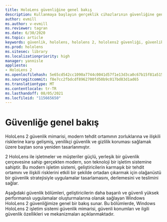 ```yaml
---
title: HoloLens güvenliğine genel bakış
description: Kullanmaya başlayın gerçeklik cihazlarının güvenliğine genel HoloLens genel bakış sunar.
author: evmill
ms.author: v-evmill
ms.reviewer: tagran
ms.date: 6/30/2020
ms.topic: article
keywords: güvenlik, hololens, hololens 2, hololens2 güvenliği, güvenlik genel bakış
ms.prod: hololens
ms.sitesec: library
ms.localizationpriority: high
manager: yannisle
appliesto:
- HoloLens 2
ms.openlocfilehash: 5e65cd542cc1090a7744c0041d57f1e13d3ca0c67b15f81a515f8e3040438aca
ms.sourcegitcommit: f8e7cc2fbdcdf8962700fd50b9c017bd83d1ad65
ms.translationtype: MT
ms.contentlocale: tr-TR
ms.lasthandoff: 08/05/2021
ms.locfileid: "115665650"
---
```

# <a name="security-overview"></a>Güvenliğe genel bakış

HoloLens 2 güvenlik mimarisi, modern tehdit ortamının zorluklarına ve ilişkili risklerine karşı gelişmiş, yenilikçi güvenlik ve gizlilik koruması sağlamak üzere baştan sona yeniden tasarlanmıştır.

2 HoloLens ile işletmeler ve müşteriler güçlü, yerleşik bir güvenlik çerçevesine sahip gerçekten modern, son teknoloji bir işletim sistemine sahiptir. Bu modern işletim sistemi, geliştiricilerin karmaşık bir tehdit ortamını ve ilişkili risklerini etkili bir şekilde ortadan çıkarmak için olağanüstü bir güvenlik stratejisiyle uygulamalar tasarlamasını, derlemesini ve teslimini sağlar. 

Aşağıdaki güvenlik bölümleri, geliştiricilerin daha başarılı ve güvenli yüksek performanslı uygulamalar oluşturmalarına olanak sağlayan Windows HoloLens 2 güvenliğimize genel bir bakış sunar. Bu bölümlerde, Windows HoloLens 2 işletim sistemi güvenlik mimarisi, güvenli konumları ve ilgili güvenlik özellikleri ve mekanizmaları açıklanmaktadır.
